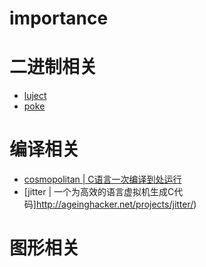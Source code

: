 # importance

# 二进制相关
- [luject](https://github.com/hack0z/luject)
- [poke](http://www.jemarch.net/poke)

# 编译相关
- [cosmopolitan | C语言一次编译到处运行](https://github.com/jart/cosmopolitan)
- [jitter | 一个为高效的语言虚拟机生成C代码]http://ageinghacker.net/projects/jitter/)
# 图形相关

